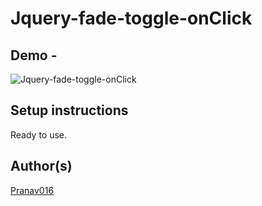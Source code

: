 # Jquery-fade-toggle-onClick

## Demo -

![Jquery-fade-toggle-onClick](https://user-images.githubusercontent.com/54665036/121496438-179a6980-c9f8-11eb-8e9c-22d9828704e8.gif)


## Setup instructions

Ready to use.

## Author(s)

[Pranav016](https://github.com/Pranav016)

